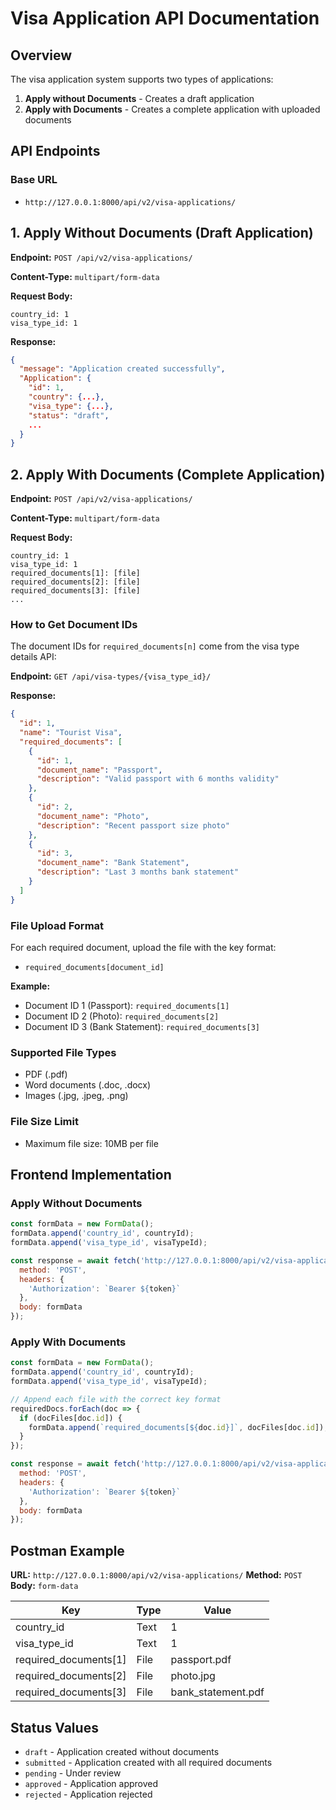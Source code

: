 # Visa Application API Documentation

## Overview
The visa application system supports two types of applications:
1. **Apply without Documents** - Creates a draft application
2. **Apply with Documents** - Creates a complete application with uploaded documents

## API Endpoints

### Base URL
- `http://127.0.0.1:8000/api/v2/visa-applications/`

## 1. Apply Without Documents (Draft Application)

**Endpoint:** `POST /api/v2/visa-applications/`

**Content-Type:** `multipart/form-data`

**Request Body:**
```
country_id: 1
visa_type_id: 1
```

**Response:**
```json
{
  "message": "Application created successfully",
  "Application": {
    "id": 1,
    "country": {...},
    "visa_type": {...},
    "status": "draft",
    ...
  }
}
```

## 2. Apply With Documents (Complete Application)

**Endpoint:** `POST /api/v2/visa-applications/`

**Content-Type:** `multipart/form-data`

**Request Body:**
```
country_id: 1
visa_type_id: 1
required_documents[1]: [file]
required_documents[2]: [file]
required_documents[3]: [file]
...
```

### How to Get Document IDs

The document IDs for `required_documents[n]` come from the visa type details API:

**Endpoint:** `GET /api/visa-types/{visa_type_id}/`

**Response:**
```json
{
  "id": 1,
  "name": "Tourist Visa",
  "required_documents": [
    {
      "id": 1,
      "document_name": "Passport",
      "description": "Valid passport with 6 months validity"
    },
    {
      "id": 2,
      "document_name": "Photo",
      "description": "Recent passport size photo"
    },
    {
      "id": 3,
      "document_name": "Bank Statement",
      "description": "Last 3 months bank statement"
    }
  ]
}
```

### File Upload Format

For each required document, upload the file with the key format:
- `required_documents[document_id]`

**Example:**
- Document ID 1 (Passport): `required_documents[1]`
- Document ID 2 (Photo): `required_documents[2]`
- Document ID 3 (Bank Statement): `required_documents[3]`

### Supported File Types
- PDF (.pdf)
- Word documents (.doc, .docx)
- Images (.jpg, .jpeg, .png)

### File Size Limit
- Maximum file size: 10MB per file

## Frontend Implementation

### Apply Without Documents
```javascript
const formData = new FormData();
formData.append('country_id', countryId);
formData.append('visa_type_id', visaTypeId);

const response = await fetch('http://127.0.0.1:8000/api/v2/visa-applications/', {
  method: 'POST',
  headers: {
    'Authorization': `Bearer ${token}`
  },
  body: formData
});
```

### Apply With Documents
```javascript
const formData = new FormData();
formData.append('country_id', countryId);
formData.append('visa_type_id', visaTypeId);

// Append each file with the correct key format
requiredDocs.forEach(doc => {
  if (docFiles[doc.id]) {
    formData.append(`required_documents[${doc.id}]`, docFiles[doc.id]);
  }
});

const response = await fetch('http://127.0.0.1:8000/api/v2/visa-applications/', {
  method: 'POST',
  headers: {
    'Authorization': `Bearer ${token}`
  },
  body: formData
});
```

## Postman Example

**URL:** `http://127.0.0.1:8000/api/v2/visa-applications/`
**Method:** `POST`
**Body:** `form-data`

| Key | Type | Value |
|-----|------|-------|
| country_id | Text | 1 |
| visa_type_id | Text | 1 |
| required_documents[1] | File | passport.pdf |
| required_documents[2] | File | photo.jpg |
| required_documents[3] | File | bank_statement.pdf |

## Status Values

- `draft` - Application created without documents
- `submitted` - Application created with all required documents
- `pending` - Under review
- `approved` - Application approved
- `rejected` - Application rejected 